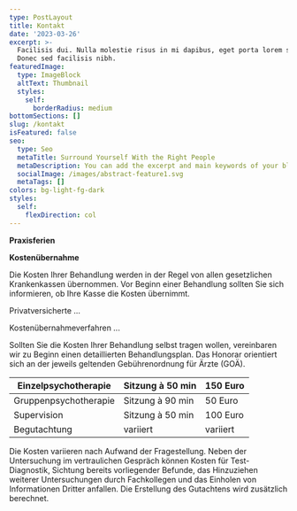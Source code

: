 ```yaml
---
type: PostLayout
title: Kontakt
date: '2023-03-26'
excerpt: >-
  Facilisis dui. Nulla molestie risus in mi dapibus, eget porta lorem semper.
  Donec sed facilisis nibh.
featuredImage:
  type: ImageBlock
  altText: Thumbnail
  styles:
    self:
      borderRadius: medium
bottomSections: []
slug: /kontakt
isFeatured: false
seo:
  type: Seo
  metaTitle: Surround Yourself With the Right People
  metaDescription: You can add the excerpt and main keywords of your blog post here.
  socialImage: /images/abstract-feature1.svg
  metaTags: []
colors: bg-light-fg-dark
styles:
  self:
    flexDirection: col
---
```

**Praxisferien**

**Kostenübernahme**

Die Kosten Ihrer Behandlung werden in der Regel von allen gesetzlichen Krankenkassen übernommen. Vor Beginn einer Behandlung sollten Sie sich informieren, ob Ihre Kasse die Kosten übernimmt.

Privatversicherte ...

Kostenübernahmeverfahren ...

Sollten Sie die Kosten Ihrer Behandlung selbst tragen wollen, vereinbaren wir zu Beginn einen detaillierten Behandlungsplan. Das Honorar orientiert sich an der jeweils geltenden Gebührenordnung für Ärzte (GOÄ).

| Einzelpsychotherapie  | Sitzung à 50 min | 150 Euro |
| --------------------- | ---------------- | -------- |
| Gruppenpsychotherapie | Sitzung à 90 min | 50 Euro  |
| Supervision           | Sitzung à 50 min | 100 Euro |
| Begutachtung          | variiert         | variiert |



Die Kosten variieren nach Aufwand der Fragestellung. Neben der Untersuchung im vertraulichen Gespräch können Kosten für Test-Diagnostik, Sichtung bereits vorliegender Befunde, das Hinzuziehen weiterer Untersuchungen durch Fachkollegen und das Einholen von Informationen Dritter anfallen. Die Erstellung des Gutachtens wird zusätzlich berechnet.


